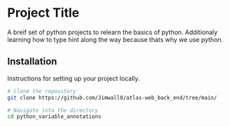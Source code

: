 # Project Title

A breif set of python projects to relearn the basics of python. Additionaly learning how to type hint along the way because thats why we use python.

## Installation

Instructions for setting up your project locally.

```bash
# Clone the repository
git clone https://github.com/Jimwall0/atlas-web_back_end/tree/main/

# Navigate into the directory
cd python_variable_annotations
